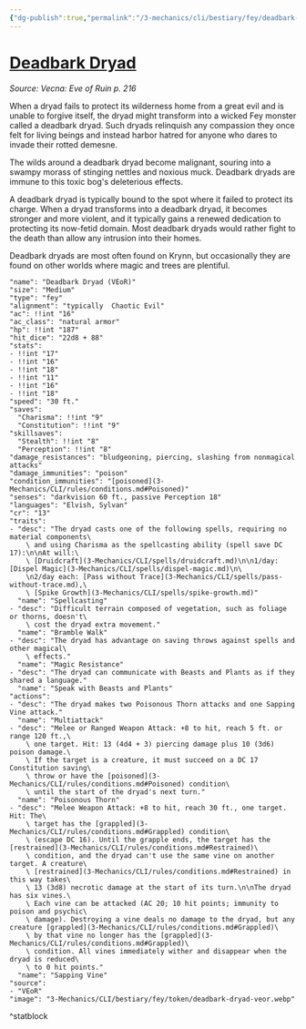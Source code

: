 ```yaml
---
{"dg-publish":true,"permalink":"/3-mechanics/cli/bestiary/fey/deadbark-dryad-veor/","tags":["ttrpg-cli/compendium/src/5e/veor","ttrpg-cli/monster/cr/13","ttrpg-cli/monster/size/medium","ttrpg-cli/monster/type/fey"],"noteIcon":""}
---
```


# [Deadbark Dryad](3-Mechanics\CLI\bestiary\fey/deadbark-dryad-veor.md)
*Source: Vecna: Eve of Ruin p. 216*  

When a dryad fails to protect its wilderness home from a great evil and is unable to forgive itself, the dryad might transform into a wicked Fey monster called a deadbark dryad. Such dryads relinquish any compassion they once felt for living beings and instead harbor hatred for anyone who dares to invade their rotted demesne.

The wilds around a deadbark dryad become malignant, souring into a swampy morass of stinging nettles and noxious muck. Deadbark dryads are immune to this toxic bog's deleterious effects.

A deadbark dryad is typically bound to the spot where it failed to protect its charge. When a dryad transforms into a deadbark dryad, it becomes stronger and more violent, and it typically gains a renewed dedication to protecting its now-fetid domain. Most deadbark dryads would rather fight to the death than allow any intrusion into their homes.

Deadbark dryads are most often found on Krynn, but occasionally they are found on other worlds where magic and trees are plentiful.

```statblock
"name": "Deadbark Dryad (VEoR)"
"size": "Medium"
"type": "fey"
"alignment": "typically  Chaotic Evil"
"ac": !!int "16"
"ac_class": "natural armor"
"hp": !!int "187"
"hit_dice": "22d8 + 88"
"stats":
- !!int "17"
- !!int "16"
- !!int "18"
- !!int "11"
- !!int "16"
- !!int "18"
"speed": "30 ft."
"saves":
  "Charisma": !!int "9"
  "Constitution": !!int "9"
"skillsaves":
  "Stealth": !!int "8"
  "Perception": !!int "8"
"damage_resistances": "bludgeoning, piercing, slashing from nonmagical attacks"
"damage_immunities": "poison"
"condition_immunities": "[poisoned](3-Mechanics/CLI/rules/conditions.md#Poisoned)"
"senses": "darkvision 60 ft., passive Perception 18"
"languages": "Elvish, Sylvan"
"cr": "13"
"traits":
- "desc": "The dryad casts one of the following spells, requiring no material components\
    \ and using Charisma as the spellcasting ability (spell save DC 17):\n\nAt will:\
    \ [Druidcraft](3-Mechanics/CLI/spells/druidcraft.md)\n\n1/day: [Dispel Magic](3-Mechanics/CLI/spells/dispel-magic.md)\n\
    \n2/day each: [Pass without Trace](3-Mechanics/CLI/spells/pass-without-trace.md),\
    \ [Spike Growth](3-Mechanics/CLI/spells/spike-growth.md)"
  "name": "Spellcasting"
- "desc": "Difficult terrain composed of vegetation, such as foliage or thorns, doesn't\
    \ cost the dryad extra movement."
  "name": "Bramble Walk"
- "desc": "The dryad has advantage on saving throws against spells and other magical\
    \ effects."
  "name": "Magic Resistance"
- "desc": "The dryad can communicate with Beasts and Plants as if they shared a language."
  "name": "Speak with Beasts and Plants"
"actions":
- "desc": "The dryad makes two Poisonous Thorn attacks and one Sapping Vine attack."
  "name": "Multiattack"
- "desc": "Melee or Ranged Weapon Attack: +8 to hit, reach 5 ft. or range 120 ft.,\
    \ one target. Hit: 13 (4d4 + 3) piercing damage plus 10 (3d6) poison damage.\
    \ If the target is a creature, it must succeed on a DC 17 Constitution saving\
    \ throw or have the [poisoned](3-Mechanics/CLI/rules/conditions.md#Poisoned) condition\
    \ until the start of the dryad's next turn."
  "name": "Poisonous Thorn"
- "desc": "Melee Weapon Attack: +8 to hit, reach 30 ft., one target. Hit: The\
    \ target has the [grappled](3-Mechanics/CLI/rules/conditions.md#Grappled) condition\
    \ (escape DC 16). Until the grapple ends, the target has the [restrained](3-Mechanics/CLI/rules/conditions.md#Restrained)\
    \ condition, and the dryad can't use the same vine on another target. A creature\
    \ [restrained](3-Mechanics/CLI/rules/conditions.md#Restrained) in this way takes\
    \ 13 (3d8) necrotic damage at the start of its turn.\n\nThe dryad has six vines.\
    \ Each vine can be attacked (AC 20; 10 hit points; immunity to poison and psychic\
    \ damage). Destroying a vine deals no damage to the dryad, but any creature [grappled](3-Mechanics/CLI/rules/conditions.md#Grappled)\
    \ by that vine no longer has the [grappled](3-Mechanics/CLI/rules/conditions.md#Grappled)\
    \ condition. All vines immediately wither and disappear when the dryad is reduced\
    \ to 0 hit points."
  "name": "Sapping Vine"
"source":
- "VEoR"
"image": "3-Mechanics/CLI/bestiary/fey/token/deadbark-dryad-veor.webp"
```
^statblock
